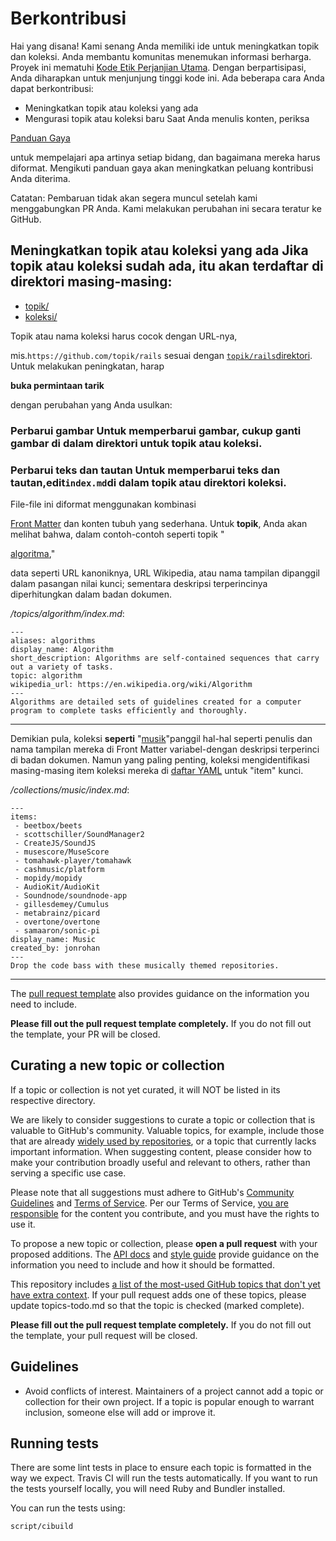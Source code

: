 # Berkontribusi 

Hai yang disana! Kami senang Anda memiliki ide untuk meningkatkan topik dan koleksi. 
Anda membantu komunitas menemukan informasi berharga. Proyek ini mematuhi 
[Kode Etik Perjanjian Utama](CODE_OF_CONDUCT.md). 
Dengan berpartisipasi, Anda diharapkan untuk menjunjung tinggi kode ini. 
Ada beberapa cara Anda dapat berkontribusi: 
- Meningkatkan topik atau koleksi yang ada 
- Mengurasi topik atau koleksi baru Saat Anda menulis konten, periksa 

[Panduan Gaya](./docs/styleguide.md)

 untuk mempelajari apa artinya setiap bidang, dan bagaimana mereka harus diformat. 
Mengikuti panduan gaya akan meningkatkan peluang kontribusi Anda diterima. 

Catatan: Pembaruan tidak akan segera muncul setelah kami menggabungkan PR Anda. 
Kami melakukan perubahan ini secara teratur ke GitHub. 

## Meningkatkan topik atau koleksi yang ada Jika topik atau koleksi sudah ada, itu akan terdaftar di direktori masing-masing: 

- [topik/](https://github.com/github/explore/tree/master/topics) 
- [koleksi/](https://github.com/github/explore/tree/master/collections)

Topik atau nama koleksi harus cocok dengan URL-nya, 

mis.`https://github.com/topik/rails` 
sesuai dengan [`topik/rails`direktori](https://github.com/github/explore/tree/master/topics/rails). 
Untuk melakukan peningkatan, harap 

**buka permintaan tarik** 

dengan perubahan yang Anda usulkan: 

### Perbarui gambar Untuk memperbarui gambar, cukup ganti gambar di dalam direktori untuk topik atau koleksi. 

### Perbarui teks dan tautan Untuk memperbarui teks dan tautan,edit`index.md`di dalam topik atau direktori koleksi. 

File-file ini diformat menggunakan kombinasi

[Front Matter](https://jekyllrb.com/docs/frontmatter/) 
dan konten tubuh yang sederhana. Untuk **topik**, Anda akan melihat bahwa, dalam contoh-contoh seperti topik "

[algoritma](https://raw.githubusercontent.com/github/explore/master/topics/algorithm/index.md)," 

data seperti URL kanoniknya, URL Wikipedia, atau nama tampilan dipanggil dalam pasangan nilai kunci; sementara deskripsi terperincinya diperhitungkan dalam badan dokumen.

_/topics/algorithm/index.md_:
```
---
aliases: algorithms
display_name: Algorithm
short_description: Algorithms are self-contained sequences that carry out a variety of tasks.
topic: algorithm
wikipedia_url: https://en.wikipedia.org/wiki/Algorithm
---
Algorithms are detailed sets of guidelines created for a computer program to complete tasks efficiently and thoroughly.
```

---

Demikian pula, koleksi **seperti** "[musik](https://raw.githubusercontent.com/github/explore/master/collections/music/index.md)"panggil hal-hal seperti penulis dan nama tampilan mereka di Front Matter variabel-dengan deskripsi terperinci di badan dokumen. Namun yang paling penting, koleksi mengidentifikasi masing-masing item koleksi mereka di [daftar YAML](https://en.wikipedia.org/wiki/YAML#Basic_components) untuk "item" kunci.

_/collections/music/index.md_:

```
---
items:
 - beetbox/beets
 - scottschiller/SoundManager2
 - CreateJS/SoundJS
 - musescore/MuseScore
 - tomahawk-player/tomahawk
 - cashmusic/platform
 - mopidy/mopidy
 - AudioKit/AudioKit
 - Soundnode/soundnode-app
 - gillesdemey/Cumulus
 - metabrainz/picard
 - overtone/overtone
 - samaaron/sonic-pi
display_name: Music
created_by: jonrohan
---
Drop the code bass with these musically themed repositories.
```

---

The [pull request template](./.github/PULL_REQUEST_TEMPLATE.md) also provides guidance on the information you need to include.

**Please fill out the pull request template completely.** If you do not fill out the template, your PR will be closed.

## Curating a new topic or collection

If a topic or collection is not yet curated, it will NOT be listed in its respective directory.

We are likely to consider suggestions to curate a topic or collection that is valuable to GitHub's community. Valuable topics, for example, include those that are already [widely used by repositories](https://help.github.com/articles/classifying-your-repository-with-topics/), or a topic that currently lacks important information. When suggesting content, please consider how to make your contribution broadly useful and relevant to others, rather than serving a specific use case.

Please note that all suggestions must adhere to GitHub's [Community Guidelines](https://help.github.com/articles/github-community-guidelines/) and [Terms of Service](https://help.github.com/articles/github-terms-of-service/). Per our Terms of Service, [you are responsible](https://help.github.com/articles/github-terms-of-service/#d-user-generated-content) for the content you contribute, and you must have the rights to use it.

To propose a new topic or collection, please **open a pull request** with your proposed additions. The [API docs](./docs/API.md) and [style guide](./docs/styleguide.md) provide guidance on the information you need to include and how it should be formatted.

This repository includes [a list of the most-used GitHub topics that don't yet have extra context](topics-todo.md). If your pull request adds one of these topics, please update topics-todo.md so that the topic is checked (marked complete).

**Please fill out the pull request template completely.** If you do not fill out the template, your pull request will be closed.

## Guidelines

* Avoid conflicts of interest. Maintainers of a project cannot add a topic or collection for their own project. If a topic is popular enough to warrant inclusion, someone else will add or improve it.

## Running tests

There are some lint tests in place to ensure each topic is formatted in the way we expect. Travis
CI will run the tests automatically. If you want to run the tests yourself locally, you will need
Ruby and Bundler installed.

You can run the tests using:

```bash
script/cibuild
```
